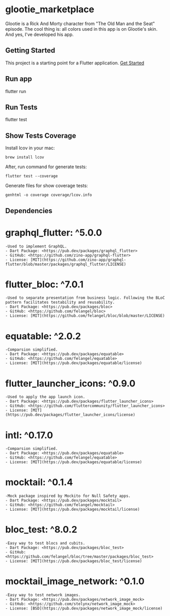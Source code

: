 # glootie_marketplace
Glootie is a Rick And Morty character from "The Old Man and the Seat" episode.
The cool thing is: all colors used in this app is on Glootie's skin. 
And yes, I've developed his app.

## Getting Started
This project is a starting point for a Flutter application.
[Get Started](https://flutter.dev/docs/get-started/install)

## Run app
flutter run

## Run Tests
flutter test

## Show Tests Coverage

Install lcov in your mac:

```brew install lcov```

After, run command for generate tests:

```flutter test --coverage```

Generate files for show coverage tests:

```genhtml -o coverage coverage/lcov.info```

## Dependencies

  # graphql_flutter: ^5.0.0
    -Used to implement GraphQL.
    - Dart Package: <https://pub.dev/packages/graphql_flutter>
    - GitHub: <https://github.com/zino-app/graphql-flutter>
    - License: [MIT](https://github.com/zino-app/graphql-flutter/blob/master/packages/graphql_flutter/LICENSE)

  # flutter_bloc: ^7.0.1
    -Used to separate presentation from business logic. Following the BLoC pattern facilitates testability and reusability.
    - Dart Package: <https://pub.dev/packages/bloc>
    - GitHub: <https://github.com/felangel/bloc>
    - License: [MIT](https://github.com/felangel/bloc/blob/master/LICENSE)

  # equatable: ^2.0.2
    -Comparsion simplified.
    - Dart Package: <https://pub.dev/packages/equatable>
    - GitHub: <https://github.com/felangel/equatable>
    - License: [MIT](https://pub.dev/packages/equatable/license)

  # flutter_launcher_icons: ^0.9.0
    -Used to apply the app launch icon.
    - Dart Package: <https://pub.dev/packages/flutter_launcher_icons>
    - GitHub: <https://github.com/fluttercommunity/flutter_launcher_icons>
    - License: [MIT](https://pub.dev/packages/flutter_launcher_icons/license)

  # intl: ^0.17.0
    -Comparsion simplified.
    - Dart Package: <https://pub.dev/packages/equatable>
    - GitHub: <https://github.com/felangel/equatable>
    - License: [MIT](https://pub.dev/packages/equatable/license)
 
  # mocktail: ^0.1.4
    -Mock package inspired by Mockito for Null Safety apps.
    - Dart Package: <https://pub.dev/packages/mocktail>
    - GitHub: <https://github.com/felangel/mocktail>
    - License: [MIT](https://pub.dev/packages/mocktail/license)
  
  # bloc_test: ^8.0.2
    -Easy way to test blocs and cubits.
    - Dart Package: <https://pub.dev/packages/bloc_test>
    - GitHub: <https://github.com/felangel/bloc/tree/master/packages/bloc_test>
    - License: [MIT](https://pub.dev/packages/bloc_test/license)
  
  # mocktail_image_network: ^0.1.0
    -Easy way to test network images.
    - Dart Package: <https://pub.dev/packages/network_image_mock>
    - GitHub: <https://github.com/stelynx/network_image_mock>
    - License: [BSD](https://pub.dev/packages/network_image_mock/license)
  